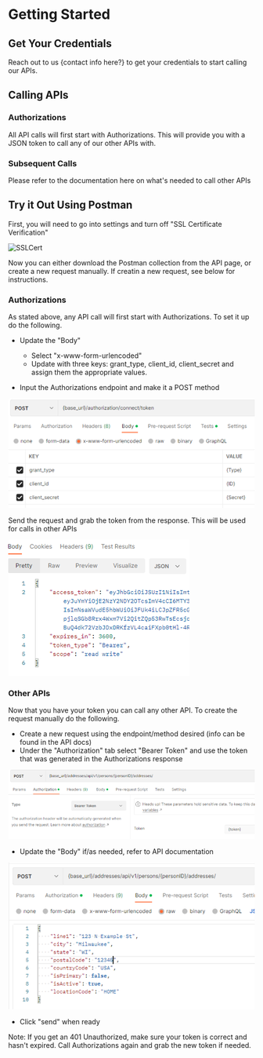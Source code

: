# Getting Started

## Get Your Credentials

Reach out to us {contact info here?} to get your credentials to start calling our APIs.

## Calling APIs

### Authorizations

All API calls will first start with Authorizations. This will provide you with a JSON token to call any of our other APIs with.

### Subsequent Calls

Please refer to the documentation here on what's needed to call other APIs


## Try it Out Using Postman

First, you will need to go into settings and turn off "SSL Certificate Verification"

![SSLCert](/assests/images/Getting_Started/SSLCert_Setting.png)

Now you can either download the Postman collection from the API page, or create a new request manually. If creatin a new request, see below for instructions.

### Authorizations

As stated above, any API call will first start with Authorizations. To set it up do the following.

- Update the "Body"
    - Select "x-www-form-urlencoded"
    - Update with three keys: grant_type, client_id, client_secret and assign them the appropriate values.

- Input the Authorizations endpoint and make it a POST method

![AuthorizationsSetup](/assets/images/Getting_Started/Authorization_Body.png)

Send the request and grab the token from the response. This will be used for calls in other APIs

![AuthorizationsToken](/assets/images/Getting_Started/Authorization_Token.png)

### Other APIs

Now that you have your token you can call any other API. To create the request manually do the following.

- Create a new request using the endpoint/method desired (info can be found in the API docs)
- Under the "Authorization" tab select "Bearer Token" and use the token that was generated in the Authorizations response

![APISetup](/assets/images/Getting_Started/API_Setup.png)

- Update the "Body" if/as needed, refer to API documentation

![APIBody](/assets/images/Getting_Started/API_Body.png)

- Click "send" when ready

Note: If you get an 401 Unauthorized, make sure your token is correct and hasn't expired. Call Authorizations again and grab the new token if needed.



 
